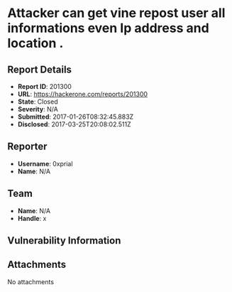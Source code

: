 # Attacker can get vine repost user all informations even Ip address and location .

## Report Details
- **Report ID**: 201300
- **URL**: https://hackerone.com/reports/201300
- **State**: Closed
- **Severity**: N/A
- **Submitted**: 2017-01-26T08:32:45.883Z
- **Disclosed**: 2017-03-25T20:08:02.511Z

## Reporter
- **Username**: 0xprial
- **Name**: N/A

## Team
- **Name**: N/A
- **Handle**: x

## Vulnerability Information


## Attachments
No attachments
